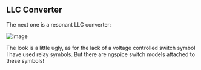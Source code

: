 ## LLC Converter
The next one is a resonant LLC converter:

![image](https://github.com/labtroll/KiCad-Simulations/assets/3527219/e792c2e4-84f8-444a-bf88-ea27e06cc430)

The look is a little ugly, as for the lack of a voltage controlled switch symbol I have used relay symbols. But there are ngspice switch models attached to these symbols!
